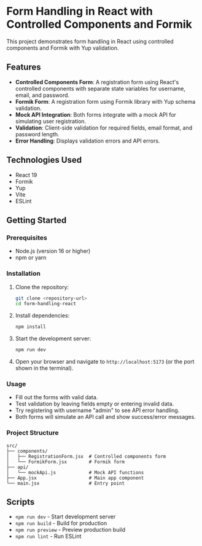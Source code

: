 # Form Handling in React with Controlled Components and Formik

This project demonstrates form handling in React using controlled components and Formik with Yup validation.

## Features

- **Controlled Components Form**: A registration form using React's controlled components with separate state variables for username, email, and password.
- **Formik Form**: A registration form using Formik library with Yup schema validation.
- **Mock API Integration**: Both forms integrate with a mock API for simulating user registration.
- **Validation**: Client-side validation for required fields, email format, and password length.
- **Error Handling**: Displays validation errors and API errors.

## Technologies Used

- React 19
- Formik
- Yup
- Vite
- ESLint

## Getting Started

### Prerequisites

- Node.js (version 16 or higher)
- npm or yarn

### Installation

1. Clone the repository:
   ```bash
   git clone <repository-url>
   cd form-handling-react
   ```

2. Install dependencies:
   ```bash
   npm install
   ```

3. Start the development server:
   ```bash
   npm run dev
   ```

4. Open your browser and navigate to `http://localhost:5173` (or the port shown in the terminal).

### Usage

- Fill out the forms with valid data.
- Test validation by leaving fields empty or entering invalid data.
- Try registering with username "admin" to see API error handling.
- Both forms will simulate an API call and show success/error messages.

### Project Structure

```
src/
├── components/
│   ├── RegistrationForm.jsx  # Controlled components form
│   └── FormikForm.jsx        # Formik form
├── api/
│   └── mockApi.js            # Mock API functions
├── App.jsx                   # Main app component
└── main.jsx                  # Entry point
```

## Scripts

- `npm run dev` - Start development server
- `npm run build` - Build for production
- `npm run preview` - Preview production build
- `npm run lint` - Run ESLint
